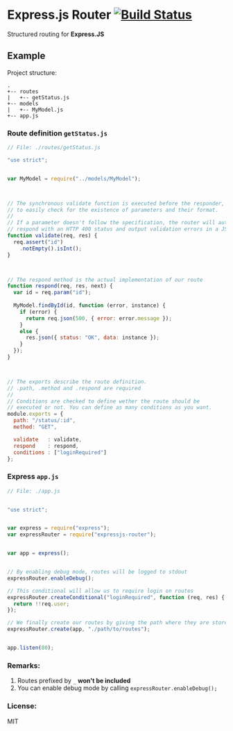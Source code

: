 Express.js Router [![Build Status](https://travis-ci.org/olivierkaisin/express-router.png?branch=master)](https://travis-ci.org/olivierkaisin/express-router)
=================

Structured routing for **Express.JS**


## Example


Project structure: 

```
.
+-- routes
|   +-- getStatus.js
+-- models
|   +-- MyModel.js
+-- app.js
```

### Route definition `getStatus.js`

```javascript
// File: ./routes/getStatus.js

"use strict";


var MyModel = require("../models/MyModel");



// The synchronous validate function is executed before the responder, allowing
// to easily check for the existence of parameters and their format.
// 
// If a parameter doesn't follow the specification, the router will automatically
// respond with an HTTP 400 status and output validation errors in a JSON.
function validate(req, res) {
  req.assert("id")
    .notEmpty().isInt();
}



// The respond method is the actual implementation of our route
function respond(req, res, next) {
  var id = req.param("id");
  
  MyModel.findById(id, function (error, instance) {
    if (error) {
      return req.json(500, { error: error.message });
    }
    else {
      res.json({ status: "OK", data: instance });
    }
  });
}



// The exports describe the route definition.
// .path, .method and .respond are required
// 
// Conditions are checked to define wether the route should be
// executed or not. You can define as many conditions as you want.
module.exports = {
  path: "/status/:id",
  method: "GET",

  validate   : validate,
  respond    : respond,
  conditions : ["loginRequired"]
};
```

### Express `app.js`

```javascript
// File: ./app.js


"use strict";


var express = require("express");
var expressRouter = require("expressjs-router");


var app = express();


// By enabling debug mode, routes will be logged to stdout
expressRouter.enableDebug();

// This conditional will allow us to require login on routes
expressRouter.createConditional("loginRequired", function (req, res) {
  return !!req.user;
});

// We finally create our routes by giving the path where they are stored
expressRouter.create(app, "./path/to/routes");


app.listen(80);
```


### Remarks:

1. Routes prefixed by `_` **won't be included** 
2. You can enable debug mode by calling `expressRouter.enableDebug();`


### License:

MIT
